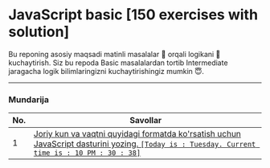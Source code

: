 # JavaScript basic [150 exercises with solution]

Bu reponing asosiy maqsadi matinli masalalar 🤔 orqali logikani 🧠 kuchaytirish. Siz bu repoda Basic masalalardan tortib Intermediate jaragacha logik bilimlaringizni kuchaytirishingiz mumkin 😇.

---

### Mundarija

| No. | Savollar                                                                                                                                             |
| --- | ---------------------------------------------------------------------------------------------------------------------------------------------------- |
| 1   | [Joriy kun va vaqtni quyidagi formatda ko'rsatish uchun JavaScript dasturini yozing. `[Today is : Tuesday. Current time is : 10 PM : 30 : 38]` ](#Exercises-1)                          |